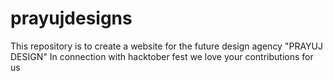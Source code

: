 # prayujdesigns

This repository is to create a website for the future design agency "PRAYUJ DESIGN" 
In connection with hacktober fest we love your contributions for us

